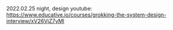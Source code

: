 2022.02.25 night, design youtube: https://www.educative.io/courses/grokking-the-system-design-interview/xV26VjZ7yMl
